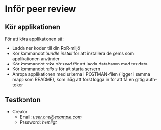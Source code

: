 # Inför peer review

## Kör applikationen
För att köra applikationen så:    
<ul>
  <li>Ladda ner koden till din RoR-miljö</li>
  <li>Kör kommandot <i>bundle install</i> för att installera de gems som applikationen använder</li>
  <li>Kör kommandot <i>rake db:seed</i> för att ladda databasen med testdata</li>
  <li>Kör kommandot <i>rails s</i> för att starta servern</li>
  <li>Anropa applikationen med url:erna i POSTMAN-filen (ligger i samma mapp som README), kom ihåg att först logga in för att få en giltig auth-token</li>
</ul>


## Testkonton
+ Creator
  + Email: *user.one@example.com*
  + Password: *hemligt*
